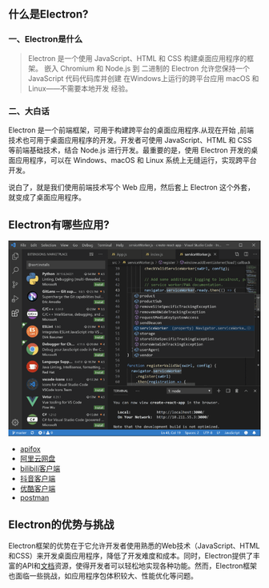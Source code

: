 ## 什么是Electron?

### 一、Electron是什么

> Electron 是一个使用 JavaScript、HTML 和 CSS 构建桌面应用程序的框架。 嵌入 Chromium 和 Node.js 到 二进制的 Electron 允许您保持一个 JavaScript 代码代码库并创建 在Windows上运行的跨平台应用 macOS 和 Linux——不需要本地开发 经验。

### 二、大白话

Electron 是一个前端框架，可用于构建跨平台的桌面应用程序.从现在开始 ,前端技术也可用于桌面应用程序的开发。开发者可使用 JavaScript、HTML 和 CSS 等前端基础技术，结合 Node.js 进行开发。最重要的是，使用 Electron 开发的桌面应用程序，可以在 Windows、macOS 和 Linux 系统上无缝运行，实现跨平台开发。

说白了，就是我们使用前端技术写个 Web 应用，然后套上 Electron 这个外套，就变成了桌面应用程序。

## Electron有哪些应用?

![image-20240430111800822](./image/image-20240430111800822.png)

- [apifox](https://apifox.com/?utm_source=baidu_pinzhuan&utm_medium=sem&utm_campaign=pinzhuan&utm_content=pinzhuan&utm_term=apifox) 
- [阿里云网盘](https://www.alipan.com/)
- [bilibili客户端](https://app.bilibili.com/)
- [抖音客户端](https://www.douyin.com/vs)
- [优酷客户端](https://mobile.youku.com/)
- [postman](https://www.postman.com/downloads/)

## **Electron的优势与挑战**

Electron框架的优势在于它允许开发者使用熟悉的Web技术（JavaScript、HTML和CSS）来开发桌面应用程序，降低了开发难度和成本。同时，Electron提供了丰富的API和[文档](https://cloud.baidu.com/product/doc.html)资源，使得开发者可以轻松地实现各种功能。然而，Electron框架也面临一些挑战，如应用程序包体积较大、性能优化等问题。
